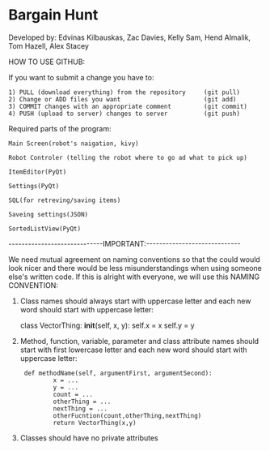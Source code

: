 # Bargain Hunt
Developed by: Edvinas Kilbauskas, Zac Davies, Kelly Sam, Hend Almalik, Tom Hazell, Alex Stacey

HOW TO USE GITHUB:

If you want to submit a change you have to:

    1) PULL (download everything) from the repository     (git pull)
    2) Change or ADD files you want                       (git add)
    3) COMMIT changes with an appropriate comment         (git commit)
    4) PUSH (upload to server) changes to server          (git push)
	
Required parts of the program:

	Main Screen(robot's naigation, kivy)
	
	Robot Controler (telling the robot where to go ad what to pick up)
	
	ItemEditor(PyQt)
	
	Settings(PyQt)
	
	SQL(for retreving/saving items)
	
	Saveing settings(JSON)
	
	SortedListView(PyQt)
	

-----------------------------IMPORTANT:-----------------------------

We need mutual agreement on naming conventions so that the could would look nicer and there would be less misunderstandings when using someone else's written code. If this is alright with everyone, we will use this NAMING CONVENTION:

1) Class names should always start with uppercase letter and each new word should start with uppercase letter:

    class VectorThing:
        __init__(self, x, y):
            self.x = x
            self.y = y
	
2) Method, function, variable, parameter and class attribute names should start with first lowercase letter and each new word should start with uppercase letter:

        def methodName(self, argumentFirst, argumentSecond):
                x = ...
                y = ...
                count = ...
                otherThing = ...
                nextThing = ...
                otherFucntion(count,otherThing,nextThing)
                return VectorThing(x,y)

3) Classes should have no private attributes




